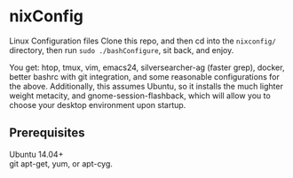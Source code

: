 # nixConfig
Linux Configuration files
Clone this repo, and then cd into the `nixconfig/` directory, then run `sudo ./bashConfigure`, sit back, and enjoy.

You get: htop, tmux, vim, emacs24, silversearcher-ag (faster grep), docker, better bashrc with git integration, and some reasonable configurations for the above.  Additionally, this assumes Ubuntu, so it installs the much lighter weight metacity, and gnome-session-flashback, which will allow you to choose your desktop environment upon startup.

## Prerequisites

Ubuntu 14.04+  
git
apt-get, yum, or apt-cyg.
